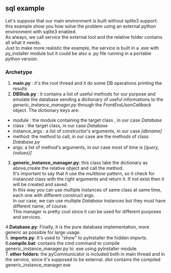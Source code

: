 ## sql example

Let's suppose that our main environment is built without splite3 support:  
this example show you how solve the problem using an external python environment with sqlite3 enabled.   
As always, we call *service* the external tool and the relative folder contains all what it needs.  
Just to make more realistic the example, the service is built in a .exe with py_installer module but it could be also a .py file running in a portable python version.  
  

### Archetype

1.  **main.py** : it's the root thread and it do some DB operations printing the results
2.  **DBStub.py** : it contains a list of useful methods for our purpose and emulate the database sending a dictionary of useful informations to the *generic_instance_manager.py* through the *FrontEndJsonCallback* object. The dictionary keys are:
   * module : the module containing the target class , in our case *Database*
   * class : the target class, in our case *Database*
   * instance_args : a list of constructor's arguments, in our case *[dbname]*
   * method: the method to call,  in our case are the methods of class *Database.py*
   * args: a list of method's arguments, in our case most of time is *[query,(values)]*
3. **generic_instance_manager.py**: this class take the dictionary as above,create the relative object and call the method.  
It's important to say that it use the *multitone* pattern, so it check for instanced class with the right arguments and return it. If not exist then it will be created and saved.  
In this way you can use multiple instances of same class at same time, each one with different construct args.  
In our case, we can use multiple *Database* instances but they must have different name, of course.  
This manager is pretty cool since it can be used for different purposes and services.  

4.**Database.py**: Finally, it is the pure database implementation, more generic as possible for large usage.  
5. **imports.py**: It's used to "show" to pyInstaller the hidden imports.  
6.**compile.bat**: contains the cmd command to compile generic_instance_manager.py to .exe using pyInstaller module.  
7. **other folders**: the pyCommunicator is included both in main thread and in the service, since it's supposed to be external.  *dist* contains the compiled generic_instance_manager.exe